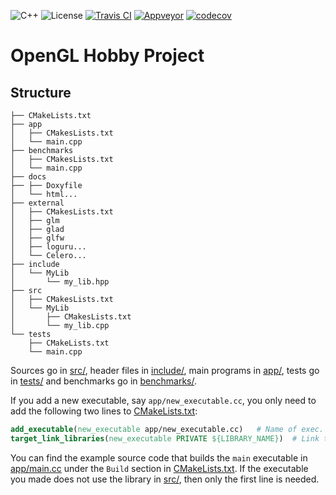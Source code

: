 ![C++](https://camo.githubusercontent.com/c59efb57803dde7f352f4932a468a7f39fa2fb5f/68747470733a2f2f696d672e736869656c64732e696f2f62616467652f632532422532422d31312f31342f31372f32302d626c75652e737667)
![License](https://camo.githubusercontent.com/890acbdcb87868b382af9a4b1fac507b9659d9bf/68747470733a2f2f696d672e736869656c64732e696f2f62616467652f6c6963656e73652d4d49542d626c75652e737667)
[![Travis CI](https://api.travis-ci.org/franneck94/CppCmakeTemplate.svg?branch=master)](https://travis-ci.org/github/franneck94/CppCmakeTemplate)
[![Appveyor](https://ci.appveyor.com/api/projects/status/k4umysi98v5xo2sw/branch/master?svg=true)](https://ci.appveyor.com/project/franneck94/CppCmakeTemplate/branch/master)
[![codecov](https://codecov.io/gh/franneck94/CppCmakeTemplate/branch/master/graph/badge.svg)](https://codecov.io/gh/franneck94/CppCmakeTemplate)

# OpenGL Hobby Project

## Structure
``` text
├── CMakeLists.txt
├── app
│   ├── CMakesLists.txt
│   └── main.cpp
├── benchmarks
│   ├── CMakesLists.txt
│   └── main.cpp
├── docs
├── ├── Doxyfile
│   └── html...
├── external
│   ├── CMakesLists.txt
│   ├── glm
│   ├── glad
│   ├── glfw
│   ├── loguru...
│   └── Celero...
├── include
│   └── MyLib
│       └── my_lib.hpp
├── src
│   ├── CMakesLists.txt
│   └── MyLib
│       ├── CMakesLists.txt
│       └── my_lib.cpp
└── tests
    ├── CMakeLists.txt
    └── main.cpp
```

Sources go in [src/](src/), header files in [include/](include/), main programs in [app/](app),
tests go in [tests/](tests/) and benchmarks go in [benchmarks/](benchmarks/).

If you add a new executable, say `app/new_executable.cc`, you only need to add the following two lines to [CMakeLists.txt](CMakeLists.txt): 

``` cmake
add_executable(new_executable app/new_executable.cc)   # Name of exec. and location of file.
target_link_libraries(new_executable PRIVATE ${LIBRARY_NAME})  # Link the executable to lib built from src/*.cc (if it uses it).
```

You can find the example source code that builds the `main` executable in [app/main.cc](app/main.cc) under the `Build` section in [CMakeLists.txt](CMakeLists.txt). 
If the executable you made does not use the library in [src/](src), then only the first line is needed.
